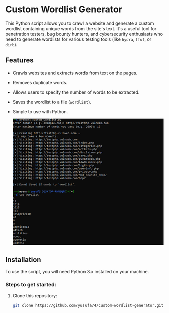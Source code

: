 # Custom Wordlist Generator

This Python script allows you to crawl a website and generate a custom wordlist containing unique words from the site's text. It's a useful tool for penetration testers, bug bounty hunters, and cybersecurity enthusiasts who need to generate wordlists for various testing tools (like `hydra`, `ffuf`, or `dirb`).

## Features

- Crawls websites and extracts words from text on the pages.
- Removes duplicate words.
- Allows users to specify the number of words to be extracted.
- Saves the wordlist to a file (`wordlist`).
- Simple to use with Python.

  ![Wordlist Screenshot](https://github.com/yusufa74/custom-wordlist-generator/blob/main/wordlist.PNG?raw=true)


## Installation

To use the script, you will need Python 3.x installed on your machine.

### Steps to get started:

1. Clone this repository:
   ```bash
   git clone https://github.com/yusufa74/custom-wordlist-generator.git
